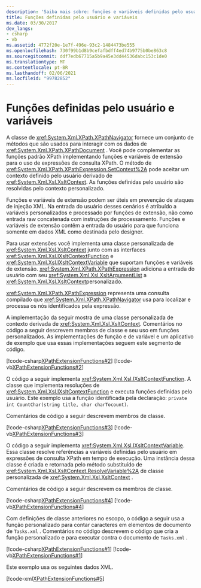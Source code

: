```yaml
---
description: 'Saiba mais sobre: funções e variáveis definidas pelo usuário'
title: Funções definidas pelo usuário e variáveis
ms.date: 03/30/2017
dev_langs:
- csharp
- vb
ms.assetid: 4772f20e-1e7f-496e-93c2-1484473be555
ms.openlocfilehash: 730f99b1d8b9cefafbdff4ed74b9775b0be863c8
ms.sourcegitcommit: ddf7edb67715a5b9a45e3dd44536dabc153c1de0
ms.translationtype: MT
ms.contentlocale: pt-BR
ms.lasthandoff: 02/06/2021
ms.locfileid: "99782852"
---
```

# <a name="user-defined-functions-and-variables"></a>Funções definidas pelo usuário e variáveis

A classe de <xref:System.Xml.XPath.XPathNavigator> fornece um conjunto de métodos que são usados para interagir com os dados de <xref:System.Xml.XPath.XPathDocument> . Você pode complementar as funções padrão XPath implementando funções e variáveis de extensão para o uso de expressões de consulta XPath. O método de <xref:System.Xml.XPath.XPathExpression.SetContext%2A> pode aceitar um contexto definido pelo usuário derivado de <xref:System.Xml.Xsl.XsltContext>. As funções definidas pelo usuário são resolvidas pelo contexto personalizado.  
  
 Funções e variáveis de extensão podem ser úteis em prevenção de ataques de injeção XML. Na entrada do usuário desses cenários é atribuído a variáveis personalizados e processado por funções de extensão, não como entrada raw concatenada com instruções de processamento. Funções e variáveis de extensão contêm a entrada do usuário para que funciona somente em dados XML como destinada pelo designer.  
  
 Para usar extensões você implementa uma classe personalizada de <xref:System.Xml.Xsl.XsltContext> junto com as interfaces <xref:System.Xml.Xsl.IXsltContextFunction> e <xref:System.Xml.Xsl.IXsltContextVariable> que suportam funções e variáveis de extensão. <xref:System.Xml.XPath.XPathExpression> adiciona a entrada do usuário com seu <xref:System.Xml.Xsl.XsltArgumentList> a <xref:System.Xml.Xsl.XsltContext>personalizado.  
  
 <xref:System.Xml.XPath.XPathExpression> representa uma consulta compilado que <xref:System.Xml.XPath.XPathNavigator> usa para localizar e processa os nós identificados pela expressão.  
  
 A implementação da seguir mostra de uma classe personalizada de contexto derivada de <xref:System.Xml.Xsl.XsltContext>. Comentários no código a seguir descrevem membros de classe e seu uso em funções personalizados. As implementações de função e de variável e um aplicativo de exemplo que usa essas implementações seguem este segmento de código.  
  
 [!code-csharp[XPathExtensionFunctions#2](../../../../samples/snippets/csharp/VS_Snippets_Data/xpathextensionfunctions/cs/xpathextensionfunctions.cs#2)]
 [!code-vb[XPathExtensionFunctions#2](../../../../samples/snippets/visualbasic/VS_Snippets_Data/xpathextensionfunctions/vb/xpathextensionfunctions.vb#2)]  
  
 O código a seguir implementa <xref:System.Xml.Xsl.IXsltContextFunction>. A classe que implementa resoluções de <xref:System.Xml.Xsl.IXsltContextFunction> e executa funções definidas pelo usuário. Este exemplo usa a função identificada pela declaração: `private int CountChar(string title, char charTocount)`.  
  
 Comentários de código a seguir descrevem membros de classe.  
  
 [!code-csharp[XPathExtensionFunctions#3](../../../../samples/snippets/csharp/VS_Snippets_Data/xpathextensionfunctions/cs/xpathextensionfunctions.cs#3)]
 [!code-vb[XPathExtensionFunctions#3](../../../../samples/snippets/visualbasic/VS_Snippets_Data/xpathextensionfunctions/vb/xpathextensionfunctions.vb#3)]  
  
 O código a seguir implementa <xref:System.Xml.Xsl.IXsltContextVariable>. Essa classe resolve referências a variáveis definidas pelo usuário em expressões de consulta XPath em tempo de execução. Uma instância dessa classe é criada e retornada pelo método substituído de <xref:System.Xml.Xsl.XsltContext.ResolveVariable%2A> de classe personalizada de <xref:System.Xml.Xsl.XsltContext> .  
  
 Comentários de código a seguir descrevem os membros de classe.  
  
 [!code-csharp[XPathExtensionFunctions#4](../../../../samples/snippets/csharp/VS_Snippets_Data/xpathextensionfunctions/cs/xpathextensionfunctions.cs#4)]
 [!code-vb[XPathExtensionFunctions#4](../../../../samples/snippets/visualbasic/VS_Snippets_Data/xpathextensionfunctions/vb/xpathextensionfunctions.vb#4)]  
  
 Com definições de classe anteriores no escopo, o código a seguir usa a função personalizado para contar caracteres em elementos de documento de `Tasks.xml` . Comentários no código descrevem o código que cria a função personalizado e para executar contra o documento de `Tasks.xml` .  
  
 [!code-csharp[XPathExtensionFunctions#1](../../../../samples/snippets/csharp/VS_Snippets_Data/xpathextensionfunctions/cs/xpathextensionfunctions.cs#1)]
 [!code-vb[XPathExtensionFunctions#1](../../../../samples/snippets/visualbasic/VS_Snippets_Data/xpathextensionfunctions/vb/xpathextensionfunctions.vb#1)]  
  
 Este exemplo usa os seguintes dados XML.  
  
 [!code-xml[XPathExtensionFunctions#5](../../../../samples/snippets/xml/VS_Snippets_Data/xpathextensionfunctions/XML/tasks.xml#5)]
